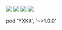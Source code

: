 ![](https://img.shields.io/badge/Pod-v1.0.0以上-blue.svg)
![](https://img.shields.io/badge/iOS-v8.0以上-red.svg)
![](https://img.shields.io/badge/language-OC/Swift-orange.svg)
![](https://img.shields.io/badge/QQ-1105938518-orange.svg)

pod 'YXKit', '~>1.0.0'


